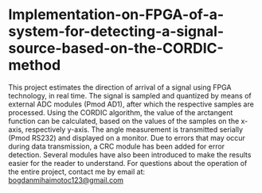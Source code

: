 # Implementation-on-FPGA-of-a-system-for-detecting-a-signal-source-based-on-the-CORDIC-method
This project estimates the direction of arrival of a signal using FPGA technology, in real time. The signal is sampled and quantized by means of external ADC modules (Pmod AD1), after which the respective samples are processed. Using the CORDIC algorithm, the value of the arctangent function can be calculated, based on the values of the samples on the x-axis, respectively y-axis. The angle measurement is transmitted serially (Pmod RS232) and displayed on a monitor. Due to errors that may occur during data transmission, a CRC module has been added for error detection. Several modules have also been introduced to make the results easier for the reader to understand. For questions about the operation of the entire project, contact me by email at: bogdanmihaimotoc123@gmail.com
